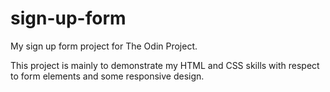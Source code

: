 # sign-up-form

My sign up form project for The Odin Project. 

This project is mainly to demonstrate my HTML and CSS skills with respect to form elements and some responsive design.